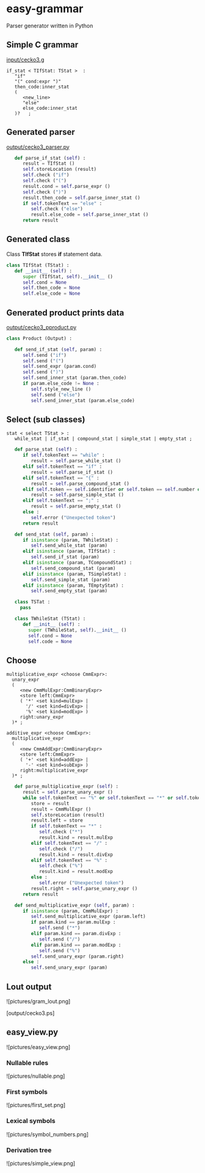 # easy-grammar
Parser generator written in Python 

## Simple C grammar

[input/cecko3.g](input/cecko3.g)

```
if_stat < TIfStat: TStat >  :
   "if"
   "(" cond:expr ")"
   then_code:inner_stat
   (
      <new_line>
      "else"
      else_code:inner_stat
   )?   ;
```

## Generated parser

[output/cecko3_parser.py](output/cecko3_parser.py)

```python
   def parse_if_stat (self) :
      result = TIfStat ()
      self.storeLocation (result)
      self.check ("if")
      self.check ("(")
      result.cond = self.parse_expr ()
      self.check (")")
      result.then_code = self.parse_inner_stat ()
      if self.tokenText == "else" :
         self.check ("else")
         result.else_code = self.parse_inner_stat ()
      return result
```

## Generated class

Class **TIfStat** stores **if** statement data.

```python
class TIfStat (TStat) :
   def __init__ (self) :
      super (TIfStat, self).__init__ ()
      self.cond = None
      self.then_code = None
      self.else_code = None
```

## Generated product prints data

[output/cecko3_pproduct.py](output/cecko3_product.py)

```python
class Product (Output) :

   def send_if_stat (self, param) :
      self.send ("if")
      self.send ("(")
      self.send_expr (param.cond)
      self.send (")")
      self.send_inner_stat (param.then_code)
      if param.else_code != None :
         self.style_new_line ()
         self.send ("else")
         self.send_inner_stat (param.else_code)
```

## Select (sub classes)

```
stat < select TStat > :
   while_stat | if_stat | compound_stat | simple_stat | empty_stat ;
```

```python
   def parse_stat (self) :
      if self.tokenText == "while" :
         result = self.parse_while_stat ()
      elif self.tokenText == "if" :
         result = self.parse_if_stat ()
      elif self.tokenText == "{" :
         result = self.parse_compound_stat ()
      elif self.token == self.identifier or self.token == self.number or self.tokenText == "(" :
         result = self.parse_simple_stat ()
      elif self.tokenText == ";" :
         result = self.parse_empty_stat ()
      else :
         self.error ("Unexpected token")
      return result
```

```python
   def send_stat (self, param) :
      if isinstance (param, TWhileStat) :
         self.send_while_stat (param)
      elif isinstance (param, TIfStat) :
         self.send_if_stat (param)
      elif isinstance (param, TCompoundStat) :
         self.send_compound_stat (param)
      elif isinstance (param, TSimpleStat) :
         self.send_simple_stat (param)
      elif isinstance (param, TEmptyStat) :
         self.send_empty_stat (param)
```

```python
   class TSTat :
     pass

   class TWhileStat (TStat) :
      def __init__ (self) :
        super (TWhileStat, self).__init__ ()
        self.cond = None
        self.code = None
```

## Choose

```
multiplicative_expr <choose CmmExpr>:
  unary_expr
  (
     <new CmmMulExpr:CmmBinaryExpr>
     <store left:CmmExpr>
     ( '*' <set kind=mulExp> |
       '/' <set kind=divExp> |
       '%' <set kind=modExp> )
     right:unary_expr
  )* ;

additive_expr <choose CmmExpr>:
  multiplicative_expr
  (
     <new CmmAddExpr:CmmBinaryExpr>
     <store left:CmmExpr>
     ( '+' <set kind=addExp> |
       '-' <set kind=subExp> )
     right:multiplicative_expr
  )* ;
```

```python
   def parse_multiplicative_expr (self) :
      result = self.parse_unary_expr ()
      while self.tokenText == "%" or self.tokenText == "*" or self.tokenText == "/" :
         store = result
         result = CmmMulExpr ()
         self.storeLocation (result)
         result.left = store
         if self.tokenText == "*" :
            self.check ("*")
            result.kind = result.mulExp
         elif self.tokenText == "/" :
            self.check ("/")
            result.kind = result.divExp
         elif self.tokenText == "%" :
            self.check ("%")
            result.kind = result.modExp
         else :
            self.error ("Unexpected token")
         result.right = self.parse_unary_expr ()
      return result
```

```python
   def send_multiplicative_expr (self, param) :
      if isinstance (param, CmmMulExpr) :
         self.send_multiplicative_expr (param.left)
         if param.kind == param.mulExp :
            self.send ("*")
         elif param.kind == param.divExp :
            self.send ("/")
         elif param.kind == param.modExp :
            self.send ("%")
         self.send_unary_expr (param.right)
      else :
         self.send_unary_expr (param)
```

## Lout output

![pictures/gram_lout.png]

[output/cecko3.ps]

## easy_view.py

![pictures/easy_view.png]

### Nullable rules

![pictures/nullable.png]

### First symbols

![pictures/first_set.png]

### Lexical symbols

![pictures/symbol_numbers.png]

### Derivation tree

![pictures/simple_view.png]

